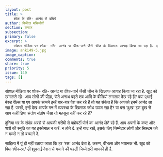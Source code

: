 ```yaml
---
layout: post
title: >
    शोक के रति- आनंद से बचिये
author: विजेंदर मसिजीवी
section: समाज
subsection:
primary: false
excerpt: >
    सोशल मीडिया पर शोक- रति- आनंद या ग्रीफ-पार्न जैसी चीज के खिलाफ आगाह किया जा रहा है. खुद को खंगालते रहे- आप लोगों की पीड़ा, रोते अनाथ बहते शव आदि के वीडियो लगातार देख रहे हैं?
image: ank149-5.jpg
image_caption: 
comments: true
share: true
priority: 5
issue: 149
tags: []
---
```


सोशल मीडिया पर शोक- रति- आनंद या ग्रीफ-पार्न जैसी चीज के खिलाफ आगाह किया जा रहा है. खुद को खंगालते रहे- आप लोगों की पीड़ा, रोते अनाथ बहते शव आदि के वीडियो लगातार देख रहे हैं? क्या एआई बेस्ड रील्स या एप आपके सामने इन्हें बार-बार पेश कर रहे हैं तो यह संकेत है कि आपको इनमें आनंद आ रहा है. परखें, इन्हें देख आपके मन में व्यवस्था के खिलाफ क्रोध उपज रहा है? या बस ‘दुःख’ इस दुख से आप कहीं छिपा संतोष संतोष जैसा तो महसूस नहीं कर रहे हैं?

दुनिया भर के संपंन्न अरसे से आपकी गरीबी से पप्रोपर्टी पोर्न का आनंद लेते रहे हैं. आप अपनों के कष्ट और शवों की स्मृति का यह इस्तेमाल न करें. न होने दें. इन्हें याद रखें, इसके लिए जिम्मेदार लोगों और सिस्टम को न बख्सें न तो बख्सनें दें.

साहित्य में यूं ही नहीं बताया जाता कि हर ‘रस’ आनंद देता है. करुण, वीभत्स और भयानक भी. खुद को विमानवीकरण/ उी ह्यूमनाईजेशन से बचाने की पहली जिम्मेदारी आपकी ही है.